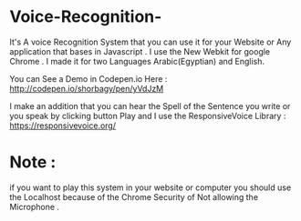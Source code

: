# Voice-Recognition-



It's A voice Recognition System that you can use it for your Website or Any application that bases in Javascript . 
I use the New Webkit for google Chrome . I made it for two Languages Arabic(Egyptian) and English. 

You can See a Demo in Codepen.io Here : 
http://codepen.io/shorbagy/pen/yVdJzM

I make an addition that you can hear the Spell of the Sentence you write or you speak by clicking button Play and I use the ResponsiveVoice Library :
https://responsivevoice.org/ 


# Note : 
if you want to play this system in your website or computer you should use the Localhost because of the Chrome Security of Not allowing the Microphone .  
 




